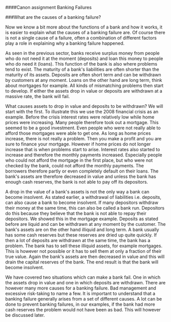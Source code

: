 ####Canon assignment Banking Failures

###What are the causes of a banking failure?

Now we know a bit more about the functions of a bank and how it works, it is easier to explain what the causes of a banking failure are. Of course there is not a single cause of a failure, often a combination of different factors play a role in explaining why a banking failure happened. 

As seen in the previous sector, banks receive surplus money from people who do not need it at the moment (deposits) and loan this money to people who do need it (loans). This function of the bank is also where problems tend to exist. The maturity of a bank's liabilities are often shorter than the maturity of its assets. Deposits are often short term and can be withdrawn by customers at any moment. Loans on the other hand are long term, think about mortgages for example. All kinds of mismatching problems then start to develop. If either the assets drop in value or deposits are withdrawn at a massive rate, the bank will fail. 

What causes assets to drop in value and deposits to be withdrawn? We will start with the first. To illustrate this we use the 2008 financial crisis as an example. Before the crisis interest rates were relatively low while home prices were increasing. Many people therefore took out a mortgage. This seemed to be a good investment. Even people who were not really able to afford those mortgages were able to get one. As long as home prices increase, there is not really a problem. Then you make a profit and you are sure to finance your mortgage. However if home prices do not longer increase that is when problems start to arise. Interest rates also started to increase and therefore the monthly payments increased. Especially people who could not afford the mortgage in the first place, but who were not checked by the bank, could not afford the monthly payments. The borrowers therefore partly or even completely default on their loans. The bank's assets are therefore decreased in value and unless the bank has enough cash reserves, the bank is not able to pay off its depositors. 

A drop in the value of a bank's assets is not the only way a bank can become insolvent. As stated earlier, a withdrawal of liabilities i.e. deposits, can also cause a bank to become insolvent. If many depositors withdraw their money at the same time, this can also be called a bank run. Depositors do this because they believe that the bank is not able to repay their depositors. We showed this in the mortgage example. Deposits as stated before are liquid and can be withdrawn at any moment by the customer. The bank's assets are on the other hand illiquid and long term. A bank usually has some cash reserves but these reserves are dried up quite quickly. If then a lot of deposits are withdrawn at the same time, the bank has a problem. The bank has to sell these illiquid assets, for example mortgages. This is however not possible or it has to sell them at only a fraction of their true value. Again the bank's assets are then decreased in value and this will drain the capital reserves of the bank. The end result is that the bank will become insolvent. 

We have covered two situations which can make a bank fail. One in which the assets drop in value and one in which deposits are withdrawn. There are however many more causes for a banking failure. Bad management and excessive risk-taking to name a few. It is important to understand that a banking failure generally arises from a set of different causes. A lot can be done to prevent banking failures, in our examples, if the bank had more cash reserves the problem would not have been as bad. This will however be discussed later. 
